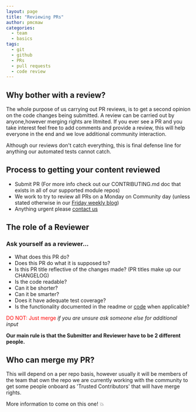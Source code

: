 ```yaml
---
layout: page
title: "Reviewing PRs"
author: pmcmaw
categories:
  - team
  - basics
tags:
  - git
  - github
  - PRs
  - pull requests
  - code review
---
```


## Why bother with a review?

The whole purpose of us carrying out PR reviews, is to get a second opinion on the code changes being submitted. A review can be carried out by anyone,however merging rights are litmited. If you ever see a PR and you take interest feel free to add comments and provide a review, this will help everyone in the end and we love additional community interaction.

Although our reviews don't catch everything, this is final defense line for anything our automated tests cannot catch.

## Process to getting your content reviewed

- Submit PR (For more info check out our CONTRIBUTING.md doc that exists in all of our supported module repos)
- We work to try to review all PRs on a Monday on Community day (unless stated otherwise in our [Friday weekly blog](https://puppetlabs.github.io/iac/))
- Anything urgent please [contact us](https://puppetlabs.github.io/iac/team/2021/01/20/reaching-out.html)

## The role of a Reviewer

### Ask yourself as a reviewer...

- What does this PR do?
- Does this PR do what it is supposed to?
- Is this PR title reflective of the changes made? (PR titles make up our CHANGELOG)
- Is the code readable?
- Can it be shorter?
- Can it be smarter?
- Does it have adequate test coverage?
- Is the functionality documented in the readme or [code](https://puppet.com/docs/puppet/latest/puppet_strings.html) when applicable?

 <span style="color: red;">DO NOT: Just merge</span> _if you are unsure ask someone else for additional input_

**Our main rule is that the Submitter and Reviewer have to be 2 different people.**

## Who can merge my PR?

This will depend on a per repo basis, however usually it will be members of the team that own the repo
we are currently working with the community to get some people onboard as 'Trusted Contributors' that will have merge rights.

More information to come on this one! :boom:


